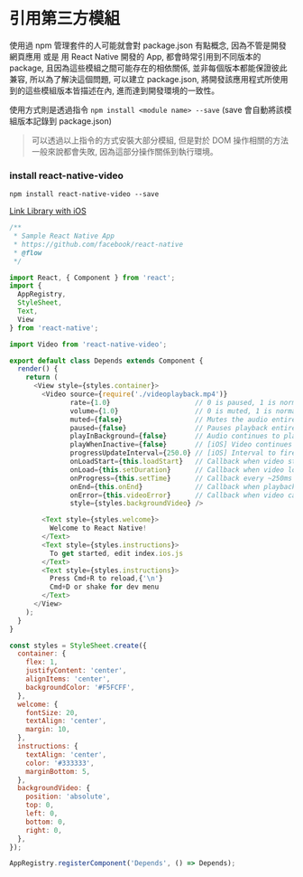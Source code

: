 # 引用第三方模組

使用過 npm 管理套件的人可能就會對 package.json 有點概念, 因為不管是開發網頁應用 或是 用 React Native 開發的 App, 都會時常引用到不同版本的 package, 且因為這些模組之間可能存在的相依關係, 並非每個版本都能保證彼此兼容, 所以為了解決這個問題, 可以建立 package.json, 將開發該應用程式所使用到的這些模組版本皆描述在內, 進而達到開發環境的一致性。

使用方式則是透過指令 `npm install <module name> --save` (save 會自動將該模組版本記錄到 package.json)

> 可以透過以上指令的方式安裝大部分模組, 但是對於 DOM 操作相關的方法一般來說都會失敗, 因為這部分操作關係到執行環境。

 ### install react-native-video


`npm install react-native-video --save`

[Link Library with iOS](https://facebook.github.io/react-native/docs/linking-libraries-ios.html)
```javascript
/**
 * Sample React Native App
 * https://github.com/facebook/react-native
 * @flow
 */

import React, { Component } from 'react';
import {
  AppRegistry,
  StyleSheet,
  Text,
  View
} from 'react-native';

import Video from 'react-native-video';

export default class Depends extends Component {
  render() {
    return (
      <View style={styles.container}>
        <Video source={require('./videoplayback.mp4')}
               rate={1.0}                     // 0 is paused, 1 is normal.
               volume={1.0}                   // 0 is muted, 1 is normal.
               muted={false}                  // Mutes the audio entirely.
               paused={false}                 // Pauses playback entirely.
               playInBackground={false}       // Audio continues to play when app entering background.
               playWhenInactive={false}       // [iOS] Video continues to play when control or notification center are shown.
               progressUpdateInterval={250.0} // [iOS] Interval to fire onProgress (default to ~250ms)
               onLoadStart={this.loadStart}   // Callback when video starts to load
               onLoad={this.setDuration}      // Callback when video loads
               onProgress={this.setTime}      // Callback every ~250ms with currentTime
               onEnd={this.onEnd}             // Callback when playback finishes
               onError={this.videoError}      // Callback when video cannot be loaded
               style={styles.backgroundVideo} />

        <Text style={styles.welcome}>
          Welcome to React Native!
        </Text>
        <Text style={styles.instructions}>
          To get started, edit index.ios.js
        </Text>
        <Text style={styles.instructions}>
          Press Cmd+R to reload,{'\n'}
          Cmd+D or shake for dev menu
        </Text>
      </View>
    );
  }
}

const styles = StyleSheet.create({
  container: {
    flex: 1,
    justifyContent: 'center',
    alignItems: 'center',
    backgroundColor: '#F5FCFF',
  },
  welcome: {
    fontSize: 20,
    textAlign: 'center',
    margin: 10,
  },
  instructions: {
    textAlign: 'center',
    color: '#333333',
    marginBottom: 5,
  },
  backgroundVideo: {
    position: 'absolute',
    top: 0,
    left: 0,
    bottom: 0,
    right: 0,
  },
});

AppRegistry.registerComponent('Depends', () => Depends);

```
